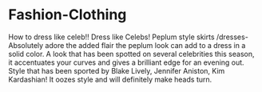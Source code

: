 Fashion-Clothing
================

How to dress like celeb!!
Dress like Celebs!
Peplum style skirts /dresses- Absolutely adore the added flair the peplum look can add to a dress in a solid color.
A look that has been spotted on several celebrities this season, it accentuates your curves and gives a brilliant edge for an evening out.
Style that has been sported by Blake Lively, Jennifer Aniston, Kim Kardashian! 
It oozes style and will definitely make heads turn.